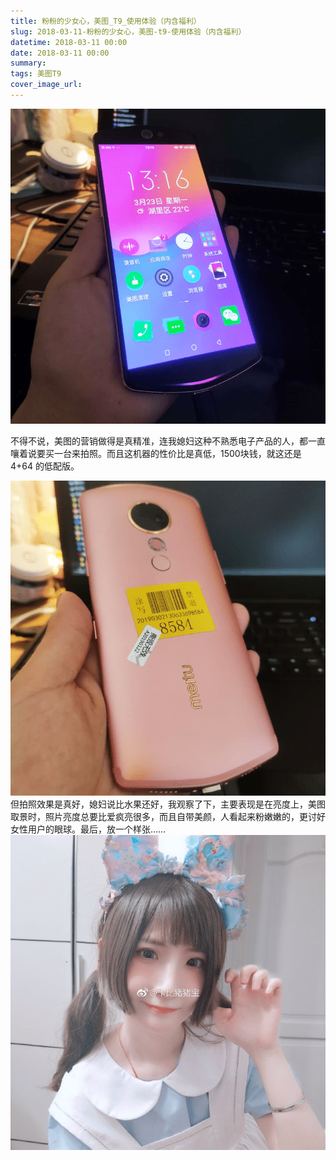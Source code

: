 ```yaml
---
title: 粉粉的少女心，美图_T9_使用体验（内含福利）
slug: 2018-03-11-粉粉的少女心，美图-t9-使用体验（内含福利）
datetime: 2018-03-11 00:00
date: 2018-03-11 00:00
summary: 
tags: 美图T9
cover_image_url: 
---
```

![83710-lvonu4vynnk.png](../assets/2019/09/2913748455.png)
<!--more-->不得不说，美图的营销做得是真精准，连我媳妇这种不熟悉电子产品的人，都一直嚷着说要买一台来拍照。而且这机器的性价比是真低，1500块钱，就这还是 4+64 的低配版。
![93029-2auj6cn0qin.png](../assets/2019/09/537765625.png)但拍照效果是真好，媳妇说比水果还好，我观察了下，主要表现是在亮度上，美图取景时，照片亮度总要比爱疯亮很多，而且自带美颜，人看起来粉嫩嫩的，更讨好女性用户的眼球。最后，放一个样张……
![80283-4jwajbklw34.png](../assets/2019/09/2893328264.png)